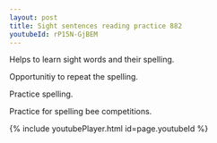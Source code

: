 ```yaml
---
layout: post
title: Sight sentences reading practice 882
youtubeId: rP15N-GjBEM
---
```

 
 
Helps to learn sight words and their spelling.

Opportunitiy to repeat the spelling. 

Practice spelling. 
 
Practice for spelling bee competitions. 
 
{% include youtubePlayer.html id=page.youtubeId %}
 
 
